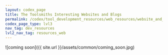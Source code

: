 ```yaml
---
layout: codex_page
title: The Toolsmiths Interesting Websites and Blogs
permalink: /codex/tool_development_resources/web_resources/website_and_blogs
codex_page_type: lvl3
nav_tag: dev_resources
lvl2_nav_tag: resources_web
---
```


![coming soon]({{ site.url }}/assets/common/coming_soon.jpg)